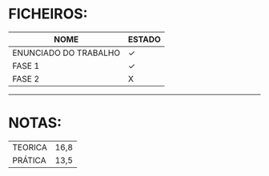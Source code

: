 # FICHEIROS:

|NOME|ESTADO|
|----|------|
|ENUNCIADO DO TRABALHO|✓|
|FASE 1|✓|
|FASE 2|X|
---
# NOTAS:
| | |
|-|-|
|TEORICA|16,8|
|PRÁTICA|13,5|
